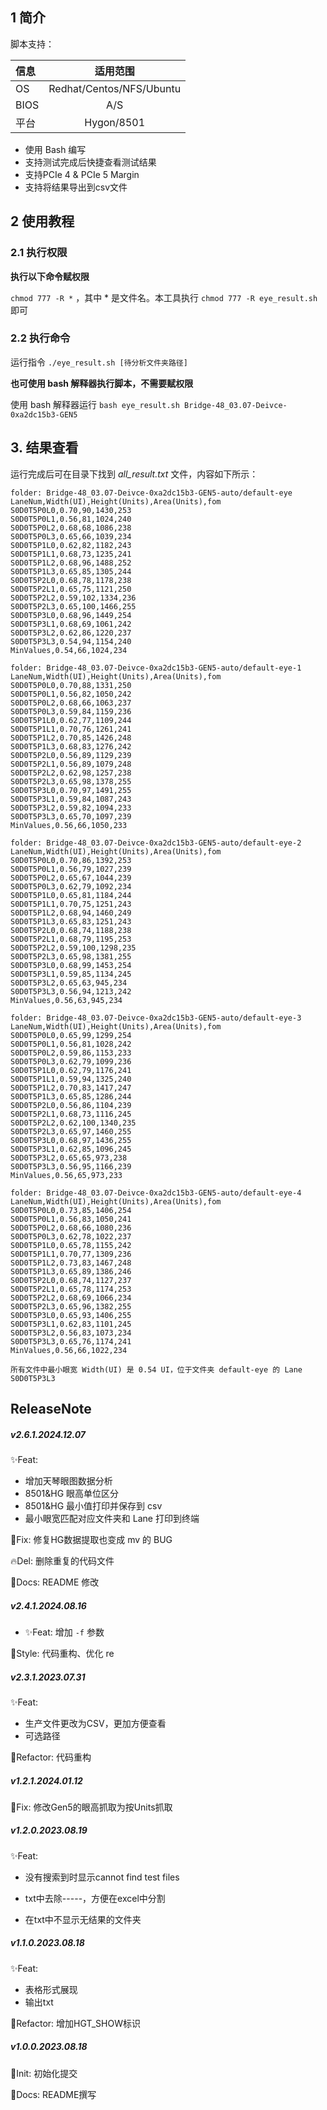 ## 1  简介

脚本支持：

| 信息 |     适用范围      |
| :--- | :---------------: |
| OS   | Redhat/Centos/NFS/Ubuntu |
| BIOS |        A/S        |
| 平台 |       Hygon/8501       |

- 使用 Bash 编写
- 支持测试完成后快捷查看测试结果
- 支持PCIe 4 & PCIe 5 Margin
- 支持将结果导出到csv文件

## 2 使用教程

### 2.1 执行权限

**执行以下命令赋权限**

`chmod 777 -R *` ，其中 * 是文件名。本工具执行 `chmod 777 -R eye_result.sh` 即可

### 2.2 执行命令

运行指令 `./eye_result.sh [待分析文件夹路径]` 

**也可使用 bash 解释器执行脚本，不需要赋权限**

使用 bash 解释器运行 `bash eye_result.sh Bridge-48_03.07-Deivce-0xa2dc15b3-GEN5`

## 3. 结果查看

运行完成后可在目录下找到 *all_result.txt* 文件，内容如下所示：

```log
folder: Bridge-48_03.07-Deivce-0xa2dc15b3-GEN5-auto/default-eye
LaneNum,Width(UI),Height(Units),Area(Units),fom
S0D0T5P0L0,0.70,90,1430,253
S0D0T5P0L1,0.56,81,1024,240
S0D0T5P0L2,0.68,68,1086,238
S0D0T5P0L3,0.65,66,1039,234
S0D0T5P1L0,0.62,82,1182,243
S0D0T5P1L1,0.68,73,1235,241
S0D0T5P1L2,0.68,96,1488,252
S0D0T5P1L3,0.65,85,1305,244
S0D0T5P2L0,0.68,78,1178,238
S0D0T5P2L1,0.65,75,1121,250
S0D0T5P2L2,0.59,102,1334,236
S0D0T5P2L3,0.65,100,1466,255
S0D0T5P3L0,0.68,96,1449,254
S0D0T5P3L1,0.68,69,1061,242
S0D0T5P3L2,0.62,86,1220,237
S0D0T5P3L3,0.54,94,1154,240
MinValues,0.54,66,1024,234

folder: Bridge-48_03.07-Deivce-0xa2dc15b3-GEN5-auto/default-eye-1
LaneNum,Width(UI),Height(Units),Area(Units),fom
S0D0T5P0L0,0.70,88,1331,250
S0D0T5P0L1,0.56,82,1050,242
S0D0T5P0L2,0.68,66,1063,237
S0D0T5P0L3,0.59,84,1159,236
S0D0T5P1L0,0.62,77,1109,244
S0D0T5P1L1,0.70,76,1261,241
S0D0T5P1L2,0.70,85,1426,248
S0D0T5P1L3,0.68,83,1276,242
S0D0T5P2L0,0.56,89,1129,239
S0D0T5P2L1,0.56,89,1079,248
S0D0T5P2L2,0.62,98,1257,238
S0D0T5P2L3,0.65,98,1378,255
S0D0T5P3L0,0.70,97,1491,255
S0D0T5P3L1,0.59,84,1087,243
S0D0T5P3L2,0.59,82,1094,233
S0D0T5P3L3,0.65,70,1097,239
MinValues,0.56,66,1050,233

folder: Bridge-48_03.07-Deivce-0xa2dc15b3-GEN5-auto/default-eye-2
LaneNum,Width(UI),Height(Units),Area(Units),fom
S0D0T5P0L0,0.70,86,1392,253
S0D0T5P0L1,0.56,79,1027,239
S0D0T5P0L2,0.65,67,1044,239
S0D0T5P0L3,0.62,79,1092,234
S0D0T5P1L0,0.65,81,1184,244
S0D0T5P1L1,0.70,75,1251,243
S0D0T5P1L2,0.68,94,1460,249
S0D0T5P1L3,0.65,83,1251,243
S0D0T5P2L0,0.68,74,1188,238
S0D0T5P2L1,0.68,79,1195,253
S0D0T5P2L2,0.59,100,1298,235
S0D0T5P2L3,0.65,98,1381,255
S0D0T5P3L0,0.68,99,1453,254
S0D0T5P3L1,0.59,85,1134,245
S0D0T5P3L2,0.65,63,945,234
S0D0T5P3L3,0.56,94,1213,242
MinValues,0.56,63,945,234

folder: Bridge-48_03.07-Deivce-0xa2dc15b3-GEN5-auto/default-eye-3
LaneNum,Width(UI),Height(Units),Area(Units),fom
S0D0T5P0L0,0.65,99,1299,254
S0D0T5P0L1,0.56,81,1028,242
S0D0T5P0L2,0.59,86,1153,233
S0D0T5P0L3,0.62,79,1099,236
S0D0T5P1L0,0.62,79,1176,241
S0D0T5P1L1,0.59,94,1325,240
S0D0T5P1L2,0.70,83,1417,247
S0D0T5P1L3,0.65,85,1286,244
S0D0T5P2L0,0.56,86,1104,239
S0D0T5P2L1,0.68,73,1116,245
S0D0T5P2L2,0.62,100,1340,235
S0D0T5P2L3,0.65,97,1460,255
S0D0T5P3L0,0.68,97,1436,255
S0D0T5P3L1,0.62,85,1096,245
S0D0T5P3L2,0.65,65,973,238
S0D0T5P3L3,0.56,95,1166,239
MinValues,0.56,65,973,233

folder: Bridge-48_03.07-Deivce-0xa2dc15b3-GEN5-auto/default-eye-4
LaneNum,Width(UI),Height(Units),Area(Units),fom
S0D0T5P0L0,0.73,85,1406,254
S0D0T5P0L1,0.56,83,1050,241
S0D0T5P0L2,0.68,66,1080,236
S0D0T5P0L3,0.62,78,1022,237
S0D0T5P1L0,0.65,78,1155,242
S0D0T5P1L1,0.70,77,1309,236
S0D0T5P1L2,0.73,83,1467,248
S0D0T5P1L3,0.65,89,1386,246
S0D0T5P2L0,0.68,74,1127,237
S0D0T5P2L1,0.65,78,1174,253
S0D0T5P2L2,0.68,69,1066,234
S0D0T5P2L3,0.65,96,1382,255
S0D0T5P3L0,0.65,93,1406,255
S0D0T5P3L1,0.62,83,1101,245
S0D0T5P3L2,0.56,83,1073,234
S0D0T5P3L3,0.65,76,1174,241
MinValues,0.56,66,1022,234

所有文件中最小眼宽 Width(UI) 是 0.54 UI，位于文件夹 default-eye 的 Lane S0D0T5P3L3
```


## ReleaseNote
##### v2.6.1.2024.12.07

✨Feat: 
- 增加天琴眼图数据分析
- 8501&HG 眼高单位区分
- 8501&HG 最小值打印并保存到 csv
- 最小眼宽匹配对应文件夹和 Lane 打印到终端

🐛Fix: 修复HG数据提取也变成 mv 的 BUG

🔥Del: 删除重复的代码文件

📝Docs: README 修改

##### v2.4.1.2024.08.16

- ✨Feat: 增加 `-f` 参数

💄Style: 代码重构、优化 re

##### v2.3.1.2023.07.31

✨Feat: 

- 生产文件更改为CSV，更加方便查看
- 可选路径

🎨Refactor: 代码重构

##### v1.2.1.2024.01.12

🐛Fix: 修改Gen5的眼高抓取为按Units抓取

##### v1.2.0.2023.08.19

✨Feat: 

- 没有搜索到时显示cannot find test files

- txt中去除-----，方便在excel中分割
- 在txt中不显示无结果的文件夹

##### v1.1.0.2023.08.18

✨Feat: 

- 表格形式展现
- 输出txt

🎨Refactor: 增加HGT_SHOW标识

##### v1.0.0.2023.08.18

🎉Init: 初始化提交

📝Docs: README撰写